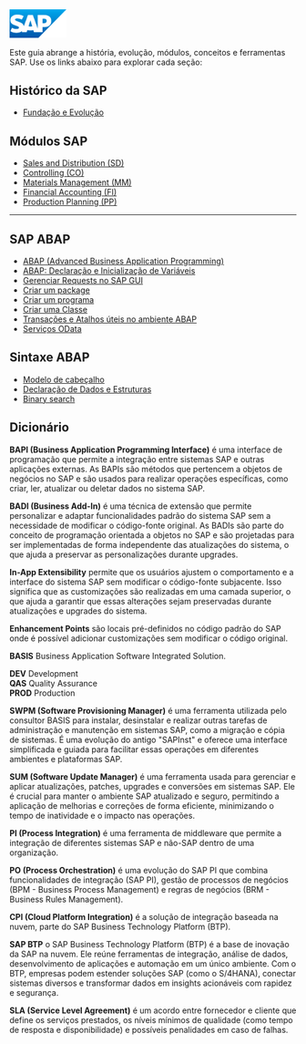 <img src="/assets/sap_logo.png" alt="SAP logo" width="100"/>  

Este guia abrange a história, evolução, módulos, conceitos e ferramentas SAP. Use os links abaixo para explorar cada seção:

## Histórico da SAP
- [Fundação e Evolução](fundacao_e_evolucao.md)

## Módulos SAP
- [Sales and Distribution (SD)](modulo_sd.md)
- [Controlling (CO)](modulo_co.md)
- [Materials Management (MM)](modulo_mm.md)
- [Financial Accounting (FI)](modulo_fi.md)
- [Production Planning (PP)](modulo_pp.md)

---

## SAP ABAP
- [ABAP (Advanced Business Application Programming)](linguagem_abap.md)
- [ABAP: Declaração e Inicialização de Variáveis](src/Z_VARIABLE_TYPES.abap)
- [Gerenciar Requests no SAP GUI](gerenciar_requests_sap_gui.md)
- [Criar um package](package.md)
- [Criar um programa](programa.md)
- [Criar uma Classe](classe.md)
- [Transações e Atalhos úteis no ambiente ABAP](atalhos_uteis.md)
- [Serviços OData](servicos_odata.md)

## Sintaxe ABAP
- [Modelo de cabeçalho](modelo_cabecalho.md)
- [Declaração de Dados e Estruturas](declaracao_dados_estruturas.md)
- [Binary search](binary_search.md)

## Dicionário  

**BAPI (Business Application Programming Interface)** é uma interface de programação que permite a integração entre sistemas SAP e outras aplicações externas. As BAPIs são métodos que pertencem a objetos de negócios no SAP e são usados para realizar operações específicas, como criar, ler, atualizar ou deletar dados no sistema SAP.  

**BADI (Business Add-In)** é uma técnica de extensão que permite personalizar e adaptar funcionalidades padrão do sistema SAP sem a necessidade de modificar o código-fonte original. As BADIs são parte do conceito de programação orientada a objetos no SAP e são projetadas para ser implementadas de forma independente das atualizações do sistema, o que ajuda a preservar as personalizações durante upgrades.

**In-App Extensibility** permite que os usuários ajustem o comportamento e a interface do sistema SAP sem modificar o código-fonte subjacente. Isso significa que as customizações são realizadas em uma camada superior, o que ajuda a garantir que essas alterações sejam preservadas durante atualizações e upgrades do sistema.

**Enhancement Points** são locais pré-definidos no código padrão do SAP onde é possível adicionar customizações sem modificar o código original.

**BASIS** Business Application Software Integrated Solution.

**DEV** Development  
**QAS** Quality Assurance  
**PROD** Production  

**SWPM (Software Provisioning Manager)** é uma ferramenta utilizada pelo consultor BASIS para instalar, desinstalar e realizar outras tarefas de administração e manutenção em sistemas SAP, como a migração e cópia de sistemas. É uma evolução do antigo "SAPInst" e oferece uma interface simplificada e guiada para facilitar essas operações em diferentes ambientes e plataformas SAP.  

**SUM (Software Update Manager)** é uma ferramenta usada para gerenciar e aplicar atualizações, patches, upgrades e conversões em sistemas SAP. Ele é crucial para manter o ambiente SAP atualizado e seguro, permitindo a aplicação de melhorias e correções de forma eficiente, minimizando o tempo de inatividade e o impacto nas operações.

**PI (Process Integration)** é uma ferramenta de middleware que permite a integração de diferentes sistemas SAP e não-SAP dentro de uma organização.  

**PO (Process Orchestration)** é uma evolução do SAP PI que combina funcionalidades de integração (SAP PI), gestão de processos de negócios (BPM - Business Process Management) e regras de negócios (BRM - Business Rules Management).

**CPI (Cloud Platform Integration)** é a solução de integração baseada na nuvem, parte do SAP Business Technology Platform (BTP).

**SAP BTP** o SAP Business Technology Platform (BTP) é a base de inovação da SAP na nuvem. Ele reúne ferramentas de integração, análise de dados, desenvolvimento de aplicações e automação em um único ambiente. Com o BTP, empresas podem estender soluções SAP (como o S/4HANA), conectar sistemas diversos e transformar dados em insights acionáveis com rapidez e segurança.

**SLA (Service Level Agreement)** é um acordo entre fornecedor e cliente que define os serviços prestados, os níveis mínimos de qualidade (como tempo de resposta e disponibilidade) e possíveis penalidades em caso de falhas.
